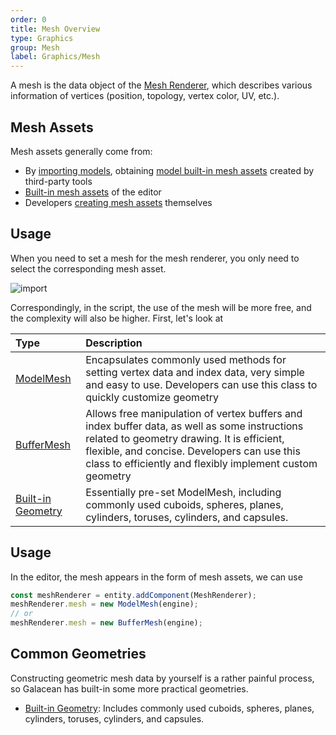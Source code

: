 ```yaml
---
order: 0
title: Mesh Overview
type: Graphics
group: Mesh
label: Graphics/Mesh
---
```


A mesh is the data object of the [Mesh Renderer](/en/docs/graphics/renderer/meshRenderer/), which describes various information of vertices (position, topology, vertex color, UV, etc.).

## Mesh Assets

Mesh assets generally come from:

- By [importing models](/en/docs/graphics/model/importGlTF/), obtaining [model built-in mesh assets](/en/docs/graphics/model/assets/) created by third-party tools
- [Built-in mesh assets](/en/docs/graphics/mesh/primitiveMesh/) of the editor
- Developers [creating mesh assets](/en/docs/graphics/mesh/primitiveMesh/) themselves

## Usage

When you need to set a mesh for the mesh renderer, you only need to select the corresponding mesh asset.

<img src="https://mdn.alipayobjects.com/huamei_yo47yq/afts/img/A*fmhoSrmQQ78AAAAAAAAAAAAADhuCAQ/original" alt="import" style="zoom:100%;" />

Correspondingly, in the script, the use of the mesh will be more free, and the complexity will also be higher. First, let's look at

| Type                                             | Description                                                                                                                                                 |
| :----------------------------------------------- | :---------------------------------------------------------------------------------------------------------------------------------------------------------- |
| [ModelMesh](/en/docs/graphics/mesh/modelMesh/)      | Encapsulates commonly used methods for setting vertex data and index data, very simple and easy to use. Developers can use this class to quickly customize geometry |
| [BufferMesh](/en/docs/graphics/mesh/bufferMesh/)    | Allows free manipulation of vertex buffers and index buffer data, as well as some instructions related to geometry drawing. It is efficient, flexible, and concise. Developers can use this class to efficiently and flexibly implement custom geometry |
| [Built-in Geometry](/en/docs/graphics/mesh/primitiveMesh/) | Essentially pre-set ModelMesh, including commonly used cuboids, spheres, planes, cylinders, toruses, cylinders, and capsules.                                  |

## Usage

In the editor, the mesh appears in the form of mesh assets, we can use

```typescript
const meshRenderer = entity.addComponent(MeshRenderer);
meshRenderer.mesh = new ModelMesh(engine);
// or
meshRenderer.mesh = new BufferMesh(engine);
```

## Common Geometries

Constructing geometric mesh data by yourself is a rather painful process, so Galacean has built-in some more practical geometries.

- [Built-in Geometry](/en/docs/graphics/mesh/primitiveMesh/): Includes commonly used cuboids, spheres, planes, cylinders, toruses, cylinders, and capsules.
